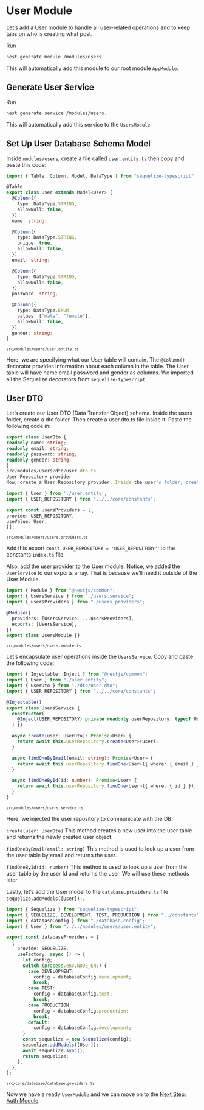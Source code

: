 # User Module

Let’s add a User module to handle all user-related operations and to keep tabs on who is creating what post.

Run

```
nest generate module /modules/users.
```

This will automatically add this module to our root module `AppModule`.

## Generate User Service

Run

```
nest generate service /modules/users.
```

This will automatically add this service to the `UsersModule`.

## Set Up User Database Schema Model

Inside `modules/users`, create a file called `user.entity.ts` then copy and paste this code:

```typescript
import { Table, Column, Model, DataType } from "sequelize-typescript";

@Table
export class User extends Model<User> {
  @Column({
    type: DataType.STRING,
    allowNull: false,
  })
  name: string;

  @Column({
    type: DataType.STRING,
    unique: true,
    allowNull: false,
  })
  email: string;

  @Column({
    type: DataType.STRING,
    allowNull: false,
  })
  password: string;

  @Column({
    type: DataType.ENUM,
    values: ["male", "female"],
    allowNull: false,
  })
  gender: string;
}
```

<sup>`src/modules/users/user.entity.ts`</sup>

Here, we are specifying what our User table will contain. The `@Column()` decorator provides information about each column in the table. The User table will have name email password and gender as columns. We imported all the Sequelize decorators from `sequelize-typescript`

## User DTO

Let’s create our User DTO (Data Transfer Object) schema. Inside the users folder, create a dto folder. Then create a user.dto.ts file inside it. Paste the following code in:

```typescript
export class UserDto {
readonly name: string;
readonly email: string;
readonly password: string;
readonly gender: string;
}
src/modules/users/dto/user.dto.ts
User Repository provider
Now, create a User Repository provider. Inside the user's folder, create a users.providers.ts file. This provider is used to communicate with the database.

import { User } from './user.entity';
import { USER_REPOSITORY } from '../../core/constants';

export const usersProviders = [{
provide: USER_REPOSITORY,
useValue: User,
}];
```

<sup>`src/modules/users/users.providers.ts`</sup>

Add this export `const USER_REPOSITORY = 'USER_REPOSITORY'`; to the constants `index.ts` file.

Also, add the user provider to the User module. Notice, we added the `UserService` to our exports array. That is because we’ll need it outside of the User Module.

```typescript
import { Module } from "@nestjs/common";
import { UsersService } from "./users.service";
import { usersProviders } from "./users.providers";

@Module({
  providers: [UsersService, ...usersProviders],
  exports: [UsersService],
})
export class UsersModule {}
```

<sup>`src/modules/users/users.module.ts`</sup>

Let’s encapsulate user operations inside the `UsersService`. Copy and paste the following code:

```typescript
import { Injectable, Inject } from "@nestjs/common";
import { User } from "./user.entity";
import { UserDto } from "./dto/user.dto";
import { USER_REPOSITORY } from "../../core/constants";

@Injectable()
export class UsersService {
  constructor(
    @Inject(USER_REPOSITORY) private readonly userRepository: typeof User
  ) {}

  async create(user: UserDto): Promise<User> {
    return await this.userRepository.create<User>(user);
  }

  async findOneByEmail(email: string): Promise<User> {
    return await this.userRepository.findOne<User>({ where: { email } });
  }

  async findOneById(id: number): Promise<User> {
    return await this.userRepository.findOne<User>({ where: { id } });
  }
}
```

<sup>`src/modules/users/users.service.ts`</sup>

Here, we injected the user repository to communicate with the DB.

`create(user: UserDto)` This method creates a new user into the user table and returns the newly created user object.

`findOneByEmail(email: string)` This method is used to look up a user from the user table by email and returns the user.

`findOneById(id: number)` This method is used to look up a user from the user table by the user Id and returns the user.
We will use these methods later.

Lastly, let’s add the User model to the `database.providers.ts` file `sequelize.addModels([User]);`.

```typescript
import { Sequelize } from "sequelize-typescript";
import { SEQUELIZE, DEVELOPMENT, TEST, PRODUCTION } from "../constants";
import { databaseConfig } from "./database.config";
import { User } from "../../modules/users/user.entity";

export const databaseProviders = [
  {
    provide: SEQUELIZE,
    useFactory: async () => {
      let config;
      switch (process.env.NODE_ENV) {
        case DEVELOPMENT:
          config = databaseConfig.development;
          break;
        case TEST:
          config = databaseConfig.test;
          break;
        case PRODUCTION:
          config = databaseConfig.production;
          break;
        default:
          config = databaseConfig.development;
      }
      const sequelize = new Sequelize(config);
      sequelize.addModels([User]);
      await sequelize.sync();
      return sequelize;
    },
  },
];
```

<sup>`src/core/database/database.providers.ts`</sup>

Now we have a ready `UserModule` and we can move on to the [Next Step: Auth Module](./005%20auth-module.md)
